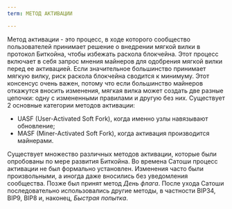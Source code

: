 ```yaml
---
term: МЕТОД АКТИВАЦИИ

---
```

Метод активации - это процесс, в ходе которого сообщество пользователей принимает решение о внедрении мягкой вилки в протокол Биткойна, чтобы избежать раскола блокчейна. Этот процесс включает в себя запрос мнения майнеров для одобрения мягкой вилки перед ее активацией. Если значительное большинство принимает мягкую вилку, риск раскола блокчейна сводится к минимуму. Этот консенсус очень важен, потому что если большинство майнеров откажутся вносить изменения, мягкая вилка может создать две разные цепочки: одну с измененными правилами и другую без них. Существует 2 основные категории методов активации:


- UASF (User-Activated Soft Fork), когда именно узлы навязывают обновление;
- MASF (Miner-Activated Soft Fork), когда активация производится майнерами.

Существует множество различных методов активации, которые были опробованы по мере развития Биткойна. Во времена Сатоши процесс активации не был формально установлен. Изменения часто были произвольными, а иногда даже вносились без уведомления сообщества. Позже был принят метод *День флага*. После ухода Сатоши последовательно использовались другие методы, в частности BIP34, BIP9, BIP8 и, наконец, *Быстрая попытка*.
